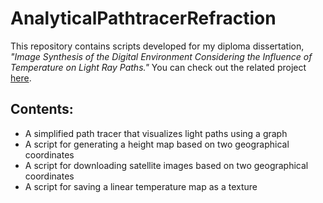 # AnalyticalPathtracerRefraction  

This repository contains scripts developed for my diploma dissertation, *"Image Synthesis of the Digital Environment Considering the Influence of Temperature on Light Ray Paths."* 
You can check out the related project [here](https://github.com/ReasonPsycho/UnrealEngineSkyAtmosphere-Mirage).  

## Contents:  
- A simplified path tracer that visualizes light paths using a graph  
- A script for generating a height map based on two geographical coordinates
- A script for downloading satellite images based on two geographical coordinates  
- A script for saving a linear temperature map as a texture  
